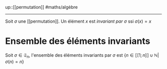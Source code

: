 up::[[permutation]]
#maths/algèbre 

----

Soit $\sigma$ une [[permutation]].
Un élément $x$ est _invariant par $\sigma$_ ssi $\sigma(x) = x$

# Ensemble des éléments invariants
Soit $\sigma\in\mathfrak S_n$, l'ensemble des éléments invariants par $\sigma$ est $\{n\in [\![1;n]\!]\cup\mathbb N|\sigma(n)=n\}$

